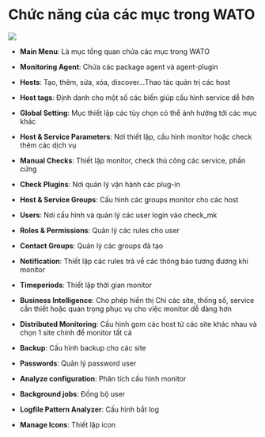 # Chức năng của các mục trong WATO

<img src="https://i.imgur.com/F2duaRa.png">

- **Main Menu**: Là mục tổng quan chứa các mục trong WATO

- **Monitoring Agent**: Chứa các package agent và agent-plugin

- **Hosts**: Tạo, thêm, sửa, xóa, discover...Thao tác quản trị các host

- **Host tags**: Định danh cho một số các biến giúp cấu hình service dễ hơn

- **Global Setting**: Mục thiết lập các tùy chọn có thể ảnh hưởng tới các mục khác

- **Host & Service Parameters**: Nơi thiết lập, cấu hình monitor hoặc check thêm các dịch vụ 

- **Manual Checks**: Thiết lập monitor, check thủ công các service, phần cứng

- **Check Plugins**: Nơi quản lý vận hành các plug-in

- **Host & Service Groups**: Cấu hình các groups monitor cho các host

- **Users**: Nơi cấu hình và quản lý các user login vào check_mk

- **Roles & Permissions**: Quản lý các rules cho user

- **Contact Groups**: Quản lý các groups đã tạo

- **Notification**: Thiết lập các rules trả về các thông báo tương đương khi monitor 

- **Timeperiods**: Thiết lập thời gian monitor

- **Business Intelligence**: Cho phép hiển thị Chỉ các site, thống số, service cần thiết hoặc quan trọng phục vụ cho việc monitor dễ dàng hơn

- **Distributed Monitoring**: Cấu hình gom các host từ các site khác nhau và chọn 1 site chính để monitor tất cả

- **Backup**: Cấu hình backup cho các site

- **Passwords**: Quản lý password user

- **Analyze configuration**: Phân tích cấu hình monitor

- **Background jobs**: Đồng bộ user

- **Logfile Pattern Analyzer**: Cấu hình bắt log

- **Manage Icons**: Thiết lập icon
